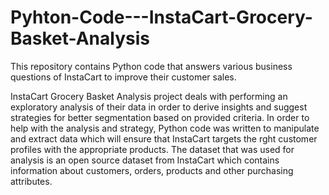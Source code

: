 # Pyhton-Code---InstaCart-Grocery-Basket-Analysis
This repository contains Python code that answers various business questions of InstaCart to improve their customer sales.

InstaCart Grocery Basket Analysis project deals with performing an exploratory analysis of their data in order to derive insights and suggest strategies for better segmentation based on provided criteria. In order to help with the analysis and strategy, Python code was written to manipulate and extract data which will ensure that InstaCart targets the rght customer profiles with the appropriate products. The dataset that was used for analysis is an open source dataset from InstaCart which contains information about customers, orders, products and other purchasing attributes.
